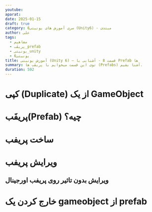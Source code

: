 ```yaml
---
youtube: 
aparat: 
date: 2025-01-15
draft: true
category: سری آموزش های یونیتی6 (Unity6) - مبتدی
author: علی
tags:
  - مفاهیم
  - پریفَب_prefab
  - یونیتی_unity
  - یونیتی6
title: آموزش یونیتی (Unity 6) – قسمت 8 - آشنایی با Prefab ها
summary: توی این قسمت میخوایم با پریفَب ها (Prefabs) آشنا بشیم.
duration: 592
---
```

# کپی (Duplicate) از یک GameObject
# پریفَب(Prefab) چیه؟
# ساخت پریفب
# ویرایش پریفب
## ویرایش بدون تاثیر روی پریفب اورجینال
# خارج کردن یک gameobject از prefab